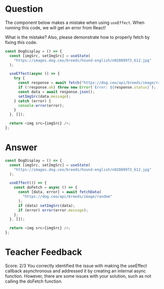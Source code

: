 # Question

The component below makes a mistake when using `useEffect`. When running this code, we will get an error from React!

What is the mistake? Also, please demonstrate how to properly fetch by fixing this code.

```js
const DogDisplay = () => {
  const [imgSrc, setImgSrc] = useState(
    "https://images.dog.ceo/breeds/hound-english/n02089973_612.jpg"
  );

  useEffect(async () => {
    try {
      const response = await fetch("https://dog.ceo/api/breeds/image/random");
      if (!response.ok) throw new Error(`Error: ${response.status}`);
      const data = await response.json();
      setImgSrc(data.message);
    } catch (error) {
      console.error(error);
    }
  }, []);

  return <img src={imgSrc} />;
};
```

# Answer

```js
const DogDisplay = () => {
  const [imgSrc, setImgSrc] = useState(
    "https://images.dog.ceo/breeds/hound-english/n02089973_612.jpg"
  );

  useEffect(() => {
    const doFetch = async () => {
      const [data, error] = await fetchData(
        "https://dog.ceo/api/breeds/image/random"
      );
      if (data) setImgSrc(data);
      if (error) error(error.message);
    };
  }, []);

  return <img src={imgSrc} />;
};
```

# Teacher Feedback

Score: 2/3
You correctly identified the issue with making the useEffect callback asynchronous and addressed it by creating an internal async function. However, there are some issues with your solution, such as not calling the doFetch function.
